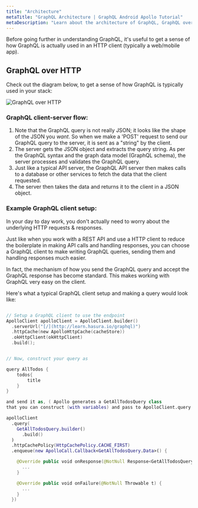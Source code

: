 ```yaml
---
title: "Architecture"
metaTitle: "GraphQL Architecture | GraphQL Android Apollo Tutorial"
metaDescription: "Learn about the architecture of GraphQL, GraphQL over HTTP, the client server model with an example of http request"
---
```


Before going further in understanding GraphQL, it's useful to get a sense of how
GraphQL is actually used in an HTTP client (typically a web/mobile app).

## GraphQL over HTTP

Check out the diagram below, to get a sense of how GraphQL is typically used in
your stack:

![GraphQL over HTTP](https://graphql-engine-cdn.hasura.io/learn-hasura/assets/graphql-react/graphql-on-http.png)

### GraphQL client-server flow:

1. Note that the GraphQL query is not really JSON; it looks like the shape of the
   JSON you _want_. So when we make a 'POST' request to send our GraphQL query to
   the server, it is sent as a "string" by the client.
2. The server gets the JSON object and extracts the query string. As per the
   GraphQL syntax and the graph data model (GraphQL schema), the server processes
   and validates the GraphQL query.
3. Just like a typical API server, the GraphQL API server then makes calls to a
   database or other services to fetch the data that the client requested.
4. The server then takes the data and returns it to the client in a JSON object.

### Example GraphQL client setup:

In your day to day work, you don't actually need to worry about the underlying
HTTP requests & responses.

Just like when you work with a REST API and use a HTTP
client to reduce the boilerplate in making API calls and handling responses, you
can choose a GraphQL client to make writing GraphQL queries, sending them and
handling responses much easier.

In fact, the mechanism of how you send the GraphQL query and accept the GraphQL
response has become standard. This makes working with GraphQL very easy on the
client.

Here's what a typical GraphQL client setup and making a query would look like:

```kotlin

// Setup a GraphQL client to use the endpoint
ApolloClient apolloClient = ApolloClient.builder()
  .serverUrl("[/](http://learn.hasura.io/graphql)")
  .httpCache(new ApolloHttpCache(cacheStore))
  .okHttpClient(okHttpClient)
  .build();


// Now, construct your query as

query AllTodos {
    todos{
        title
    }
}

and send it as, ( Apollo generates a GetAllTodosQuery class
that you can construct (with variables) and pass to ApolloClient.query builder )

apolloClient
  .query(
    GetAllTodosQuery.builder()
      .build()
  )
  .httpCachePolicy(HttpCachePolicy.CACHE_FIRST)
  .enqueue(new ApolloCall.Callback<GetAllTodosQuery.Data>() {

    @Override public void onResponse(@NotNull Response<GetAllTodosQuery.Data> dataResponse) {
      ...
    }

    @Override public void onFailure(@NotNull Throwable t) {
      ...
    }
  })
```
